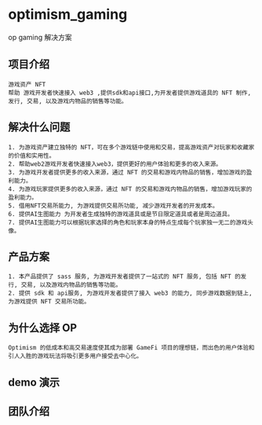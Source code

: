 # optimism_gaming

op gaming 解决方案

## 项目介绍

    游戏资产 NFT
    帮助 游戏开发者快速接入 web3 ,提供sdk和api接口,为开发者提供游戏道具的 NFT 制作, 发行, 交易, 以及游戏内物品的销售等功能。

## 解决什么问题

    1. 为游戏资产建立独特的 NFT，可在多个游戏链中使用和交易，提高游戏资产对玩家和收藏家的价值和实用性。
    2. 帮助web2游戏开发者快速接入web3，提供更好的用户体验和更多的收入来源。
    3. 为游戏开发者提供更多的收入来源，通过 NFT 的交易和游戏内物品的销售，增加游戏的盈利能力。
    4. 为游戏玩家提供更多的收入来源，通过 NFT 的交易和游戏内物品的销售，增加游戏玩家的盈利能力。
    5. 借用NFT交易所能力, 为游戏提供交易所功能, 减少游戏开发者的开发成本。
    6. 提供AI生图能力 为开发者生成独特的游戏道具或是节日限定道具或者是周边道具。
    7. 提供AI生图能力可以根据玩家选择的角色和玩家本身的特点生成每个玩家独一无二的游戏头像。

## 产品方案

    1. 本产品提供了 sass 服务, 为游戏开发者提供了一站式的 NFT 服务, 包括 NFT 的发行, 交易, 以及游戏内物品的销售等功能。
    2. 提供 sdk 和 api服务, 为游戏开发者提供了接入 web3 的能力, 同步游戏数据到链上, 为游戏提供 NFT 交易所功能。

## 为什么选择 OP

    Optimism 的低成本和高交易速度使其成为部署 GameFi 项目的理想链，而出色的用户体验和引人入胜的游戏玩法将吸引更多用户接受去中心化。

## demo 演示

## 团队介绍
